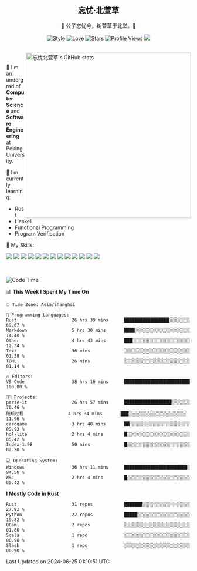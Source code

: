 <div align="center">

## 忘忧·北萱草
  
🌟 公子忘忧兮，树萱草于北堂。🌟 

[![Style](https://img.shields.io/badge/Style-%E5%BF%98%E5%BF%A7%E5%8C%97%E8%90%B1%E8%8D%89-8e48ff)](https://github.com/Wybxc)
[![Love](https://img.shields.io/badge/Love-100%25!-ff69b4)](https://monthly.wybxc.cc)
![Stars](https://img.shields.io/github/stars/Wybxc?affiliations=OWNER%2CCOLLABORATOR&label=Stars)
[![Profile Views](https://komarev.com/ghpvc/?username=Wybxc&color=green)](https://github.com/Wybxc)
![](https://hit.yhype.me/github/profile?user_id=25005856)

</div>

<br/>

<a href="https://github.com/Wybxc/Wybxc">
<img align="right" width="450px" src="https://github.com/Wybxc/metrics/raw/main/merged-stats.svg" alt="忘忧北萱草's GitHub stats" />
</a>

<br />

🏫 I'm an undergrad of **Computer Science** and **Software Engineering** at Peking University.

🌱 I’m currently learning: 
  - Rust
  - Haskell
  - Functional Programming
  - Program Verification

🌟 My Skills:

![](https://img.shields.io/badge/-Python-3e74a2?style=flat-square&logo=Python&logoColor=fff)
![](https://img.shields.io/badge/-TypeScript-3178C6?style=flat-square&logo=TypeScript&logoColor=fff)
![](https://img.shields.io/badge/-Rust-9a7b63?style=flat-square&logo=Rust&logoColor=fff)
![](https://img.shields.io/badge/-C++-ae3a62?style=flat-square&logo=cplusplus&logoColor=fff)
![](https://img.shields.io/badge/-OCaml-ac5e0a?style=flat-square&logo=OCaml&logoColor=fff)
![](https://img.shields.io/badge/-React-2d98ce?style=flat-square&logo=React&logoColor=fff)
![](https://img.shields.io/badge/-FastAPI-009688?style=flat-square&logo=FastAPI&logoColor=fff)
![](https://img.shields.io/badge/-NumPy-5974c9?style=flat-square&logo=NumPy&logoColor=fff)
![](https://img.shields.io/badge/-PyTorch-d6543c?style=flat-square&logo=PyTorch&logoColor=fff)
![](https://img.shields.io/badge/-Nix-2496ED?style=flat-square&logo=NixOS&logoColor=fff)
![](https://img.shields.io/badge/-Neo4j-1c4063?style=flat-square&logo=Neo4j&logoColor=fff)
![](https://img.shields.io/badge/-Ren'Py-bb6365?style=flat-square&logo=RenPy&logoColor=fff)
![](https://img.shields.io/badge/-After%20Effects-090159?style=flat-square&logo=adobeaftereffects&logoColor=fff)

<br />

<!--START_SECTION:waka-->
![Code Time](http://img.shields.io/badge/Code%20Time-1%2C896%20hrs%2014%20mins-blue)

📊 **This Week I Spent My Time On** 

```text
🕑︎ Time Zone: Asia/Shanghai

💬 Programming Languages: 
Rust                     26 hrs 39 mins      █████████████████░░░░░░░░   69.67 % 
Markdown                 5 hrs 30 mins       ████░░░░░░░░░░░░░░░░░░░░░   14.40 % 
Other                    4 hrs 43 mins       ███░░░░░░░░░░░░░░░░░░░░░░   12.34 % 
Text                     36 mins             ░░░░░░░░░░░░░░░░░░░░░░░░░   01.58 % 
TOML                     26 mins             ░░░░░░░░░░░░░░░░░░░░░░░░░   01.14 % 

🔥 Editors: 
VS Code                  38 hrs 16 mins      █████████████████████████   100.00 % 

🐱‍💻 Projects: 
parse-it                 26 hrs 57 mins      ██████████████████░░░░░░░   70.46 % 
随机过程                 4 hrs 34 mins       ███░░░░░░░░░░░░░░░░░░░░░░   11.96 % 
cardgame                 3 hrs 48 mins       ██░░░░░░░░░░░░░░░░░░░░░░░   09.93 % 
hol-lite                 2 hrs 4 mins        █░░░░░░░░░░░░░░░░░░░░░░░░   05.42 % 
Index-1.9B               50 mins             █░░░░░░░░░░░░░░░░░░░░░░░░   02.20 % 

💻 Operating System: 
Windows                  36 hrs 11 mins      ████████████████████████░   94.58 % 
WSL                      2 hrs 4 mins        █░░░░░░░░░░░░░░░░░░░░░░░░   05.42 % 
```

**I Mostly Code in Rust** 

```text
Rust                     31 repos            ███████░░░░░░░░░░░░░░░░░░   27.93 % 
Python                   22 repos            █████░░░░░░░░░░░░░░░░░░░░   19.82 % 
OCaml                    2 repos             ░░░░░░░░░░░░░░░░░░░░░░░░░   01.80 % 
Scala                    1 repo              ░░░░░░░░░░░░░░░░░░░░░░░░░   00.90 % 
Slash                    1 repo              ░░░░░░░░░░░░░░░░░░░░░░░░░   00.90 % 
```




 Last Updated on 2024-06-25 01:10:51 UTC
<!--END_SECTION:waka-->

